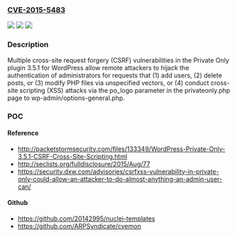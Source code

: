 ### [CVE-2015-5483](https://cve.mitre.org/cgi-bin/cvename.cgi?name=CVE-2015-5483)
![](https://img.shields.io/static/v1?label=Product&message=n%2Fa&color=blue)
![](https://img.shields.io/static/v1?label=Version&message=n%2Fa&color=blue)
![](https://img.shields.io/static/v1?label=Vulnerability&message=n%2Fa&color=brighgreen)

### Description

Multiple cross-site request forgery (CSRF) vulnerabilities in the Private Only plugin 3.5.1 for WordPress allow remote attackers to hijack the authentication of administrators for requests that (1) add users, (2) delete posts, or (3) modify PHP files via unspecified vectors, or (4) conduct cross-site scripting (XSS) attacks via the po_logo parameter in the privateonly.php page to wp-admin/options-general.php.

### POC

#### Reference
- http://packetstormsecurity.com/files/133349/WordPress-Private-Only-3.5.1-CSRF-Cross-Site-Scripting.html
- http://seclists.org/fulldisclosure/2015/Aug/77
- https://security.dxw.com/advisories/csrfxss-vulnerability-in-private-only-could-allow-an-attacker-to-do-almost-anything-an-admin-user-can/

#### Github
- https://github.com/20142995/nuclei-templates
- https://github.com/ARPSyndicate/cvemon

